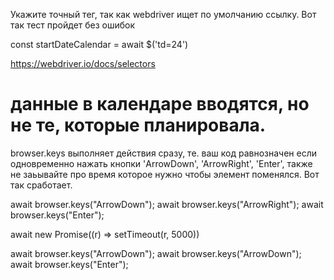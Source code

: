 Укажите точный тег, так как webdriver ищет по умолчанию ссылку. Вот так тест пройдет без ошибок

const startDateCalendar = await $('td=24')

https://webdriver.io/docs/selectors


# данные в календаре вводятся, но не те, которые планировала.
browser.keys выполняет действия сразу, те. ваш код равнозначен если одновременно нажать кнопки 'ArrowDown', 'ArrowRight', 'Enter', также не заьывайте про время которое нужно чтобы элемент поменялся. Вот так сработает.

await browser.keys("ArrowDown");
await browser.keys("ArrowRight");
await browser.keys("Enter");

await new Promise((r) => setTimeout(r, 5000))

await browser.keys("ArrowDown");
await browser.keys("ArrowDown");
await browser.keys("Enter");
